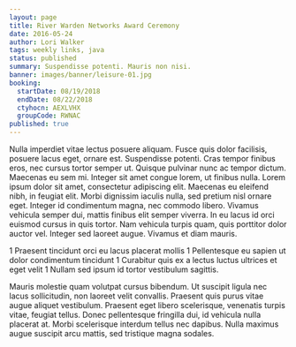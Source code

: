 ```yaml
---
layout: page
title: River Warden Networks Award Ceremony
date: 2016-05-24
author: Lori Walker
tags: weekly links, java
status: published
summary: Suspendisse potenti. Mauris non nisi.
banner: images/banner/leisure-01.jpg
booking:
  startDate: 08/19/2018
  endDate: 08/22/2018
  ctyhocn: AEXLVHX
  groupCode: RWNAC
published: true
---
```

Nulla imperdiet vitae lectus posuere aliquam. Fusce quis dolor facilisis, posuere lacus eget, ornare est. Suspendisse potenti. Cras tempor finibus eros, nec cursus tortor semper ut. Quisque pulvinar nunc ac tempor dictum. Maecenas eu sem mi. Integer sit amet congue lorem, ut finibus nulla. Lorem ipsum dolor sit amet, consectetur adipiscing elit. Maecenas eu eleifend nibh, in feugiat elit. Morbi dignissim iaculis nulla, sed pretium nisl ornare eget. Integer id condimentum magna, nec commodo libero. Vivamus vehicula semper dui, mattis finibus elit semper viverra. In eu lacus id orci euismod cursus in quis tortor. Nam vehicula turpis quam, quis porttitor dolor auctor vel. Integer sed laoreet augue. Vivamus et diam mauris.

1 Praesent tincidunt orci eu lacus placerat mollis
1 Pellentesque eu sapien ut dolor condimentum tincidunt
1 Curabitur quis ex a lectus luctus ultrices et eget velit
1 Nullam sed ipsum id tortor vestibulum sagittis.

Mauris molestie quam volutpat cursus bibendum. Ut suscipit ligula nec lacus sollicitudin, non laoreet velit convallis. Praesent quis purus vitae augue aliquet vestibulum. Praesent eget libero scelerisque, venenatis turpis vitae, feugiat tellus. Donec pellentesque fringilla dui, id vehicula nulla placerat at. Morbi scelerisque interdum tellus nec dapibus. Nulla maximus augue suscipit arcu mattis, sed tristique magna sodales.
